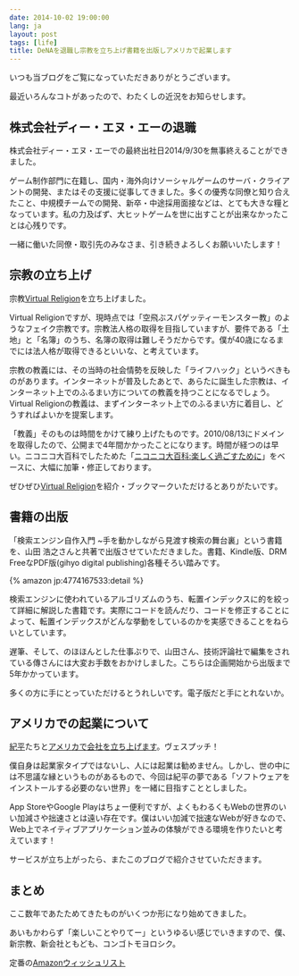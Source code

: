 ```yaml
---
date: 2014-10-02 19:00:00
lang: ja
layout: post
tags: [life]
title: DeNAを退職し宗教を立ち上げ書籍を出版しアメリカで起業します
---
```

いつも当ブログをご覧になっていただきありがとうございます。

最近いろんなコトがあったので、わたくしの近況をお知らせします。

## 株式会社ディー・エヌ・エーの退職

株式会社ディー・エヌ・エーでの最終出社日2014/9/30を無事終えることができました。

ゲーム制作部門に在籍し、国内・海外向けソーシャルゲームのサーバ・クライアントの開発、またはその支援に従事してきました。多くの優秀な同僚と知り合えたこと、中規模チームでの開発、新卒・中途採用面接などは、とても大きな糧となっています。私の力及ばず、大ヒットゲームを世に出すことが出来なかったことは心残りです。

一緒に働いた同僚・取引先のみなさま、引き続きよろしくお願いいたします！

## 宗教の立ち上げ

宗教[Virtual Religion](http://ja.virtual-religion.org/)を立ち上げました。

Virtual Religionですが、現時点では「空飛ぶスパゲッティーモンスター教」のようなフェイク宗教です。宗教法人格の取得を目指していますが、要件である「土地」と「名簿」のうち、名簿の取得は難しそうだからです。僕が40歳になるまでには法人格が取得できるといいな、と考えています。

宗教の教義には、その当時の社会情勢を反映した「ライフハック」というべきものがあります。インターネットが普及したあとで、あらたに誕生した宗教は、インターネット上でのふるまい方についての教義を持つことになるでしょう。Virtual Religionの教義は、まずインターネット上でのふるまい方に着目し、どうすればよいかを提案します。

「教義」そのものは時間をかけて練り上げたものです。2010/08/13にドメインを取得したので、公開まで4年間かかったことになります。時間が経つのは早い。ニコニコ大百科でしたためた「[ニコニコ大百科:楽しく過ごすために](http://dic.nicovideo.jp/a/%E3%83%8B%E3%82%B3%E3%83%8B%E3%82%B3%E5%A4%A7%E7%99%BE%E7%A7%91%3A%E6%A5%BD%E3%81%97%E3%81%8F%E9%81%8E%E3%81%94%E3%81%99%E3%81%9F%E3%82%81%E3%81%AB)」をベースに、大幅に加筆・修正しております。

ぜひぜひ[Virtual Religion](http://ja.virtual-religion.org/)を紹介・ブックマークいただけるとありがたいです。

## 書籍の出版

「検索エンジン自作入門 ~手を動かしながら見渡す検索の舞台裏」という書籍を、山田 浩之さんと共著で出版させていただきました。書籍、Kindle版、DRM FreeなPDF版(gihyo digital publishing)各種そろい踏みです。

{% amazon jp:4774167533:detail %}

検索エンジンに使われているアルゴリズムのうち、転置インデックスに的を絞って詳細に解説した書籍です。実際にコードを読んだり、コードを修正することによって、転置インデックスがどんな挙動をしているのかを実感できることをねらいとしています。

遅筆、そして、のほほんとした仕事ぶりで、山田さん、技術評論社で編集をされている傳さんには大変お手数をおかけしました。こちらは企画開始から出版まで5年かかっています。

多くの方に手にとっていただけるとうれしいです。電子版だと手にとれないか。

## アメリカでの起業について

[紀平](http://itpro.nikkeibp.co.jp/article/Interview/20091104/340019/)たちと[アメリカで会社を立ち上げます](http://nmi.jp/archives/573)。ヴェスプッチ！

僕自身は起業家タイプではないし、人には起業は勧めません。しかし、世の中には不思議な縁というものがあるもので、今回は紀平の夢である「ソフトウェアをインストールする必要のない世界」を一緒に目指すこととしました。

App StoreやGoogle Playはちょー便利ですが、よくもわるくもWebの世界のいい加減さや拙速さとは遠い存在です。僕はいい加減で拙速なWebが好きなので、Web上でネイティブアプリケーション並みの体験ができる環境を作りたいと考えています！

サービスが立ち上がったら、またこのブログで紹介させていただきます。

## まとめ

ここ数年であたためてきたものがいくつか形になり始めてきました。

あいもかわらず「楽しいことやりてー」というゆるい感じでいきますので、僕、新宗教、新会社ともども、コンゴトモヨロシク。

定番の[Amazonウィッシュリスト](http://www.amazon.co.jp/registry/wishlist/3D1HUG5VLBD0S/ref=wktk09-22)

